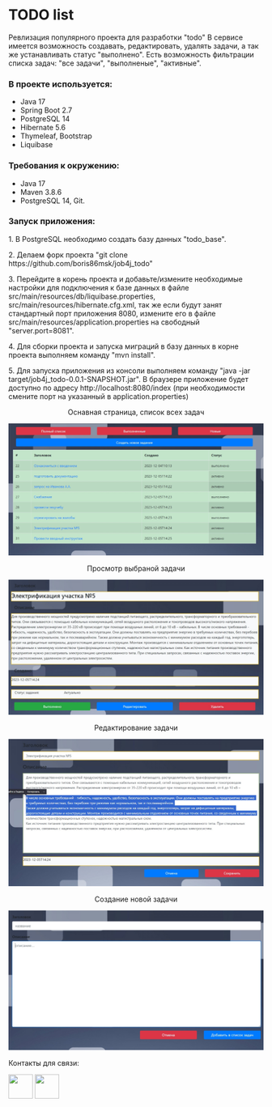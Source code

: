 # TODO list

Ревлизация популярного проекта для разработки "todo"
В сервисе имеется возможность создавать, редактировать, удалять 
задачи, а так же устанавливать статус "выполнено".
Есть возможность фильтрации списка задач: "все задачи", "выполненые",
"активные".

### В проекте используется:

* Java 17
* Spring Boot 2.7
* PostgreSQL 14
* Hibernate 5.6
* Thymeleaf, Bootstrap
* Liquibase

### Требования к окружению:
* Java 17
* Maven 3.8.6
* PostgreSQL 14, Git. 

### Запуск приложения:
<p>1. В PostgreSQL необходимо создать базу данных "todo_base".</p>
<p>2. Делаем форк проекта "git clone https://github.com/boris86msk/job4j_todo"</p>
<p>3. Перейдите в корень проекта и добавьте/измените необходимые настройки для подключения к базе данных в файле src/main/resources/db/liquibase.properties,
src/main/resources/hibernate.cfg.xml, так же если будут занят стандартный порт приложения 8080, измените его в файле src/main/resources/application.properties
на свободный "server.port=8081".</p>
<p>4. Для сборки проекта и запуска миграций в базу данных в корне проекта выполняем команду "mvn install".</p>
<p>5. Для запуска 
приложения из консоли выполняем команду "java -jar target/job4j_todo-0.0.1-SNAPSHOT.jar". В браузере приложение будет доступно по адресу
http://localhost:8080/index (при необходимости смените порт на указанный в application.properties)
</p>

<div style="text-align: center;">Оснавная страница, список всех задач</div>

![](img/index.jpg)

<div style="text-align: center;">Просмотр выбраной задачи</div>

![](img/task.jpg)

<div style="text-align: center;">Редактирование задачи</div>

![](img/edit_task.jpg)

<div style="text-align: center;">Создание новой задачи</div>

![](img/create_task.jpg)

Контакты для связи:

[<img height="48" src="https://img.icons8.com/color/64/whatsapp--v1.png" width="48"/>](https://wa.me/79204755505)
[<img height="48" src="https://img.icons8.com/color/64/telegram-app--v1.png" width="48"/>](https://t.me/Boris320)